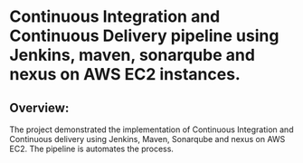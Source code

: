 # Continuous Integration and Continuous Delivery pipeline using Jenkins, maven, sonarqube and nexus on AWS EC2 instances.  

## Overview: 
The project demonstrated the implementation of Continuous Integration and Continuous delivery using Jenkins, Maven, Sonarqube and nexus on AWS EC2. The pipeline is automates the process. 
